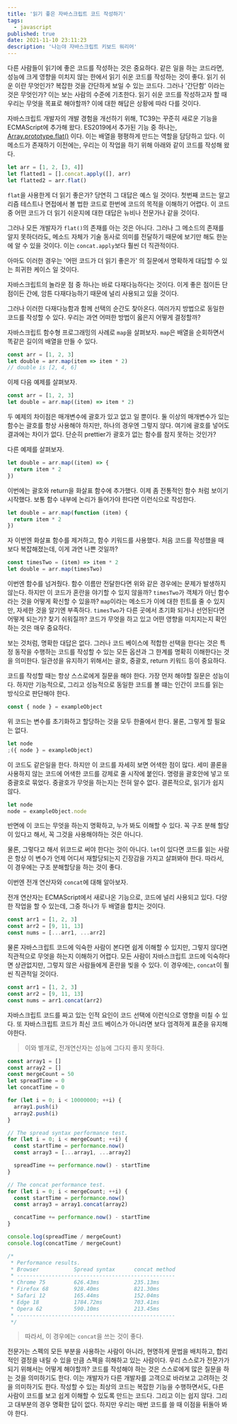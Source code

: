 ```yaml
---
title: '읽기 좋은 자바스크립트 코드 작성하기'
tags:
  - javascript
published: true
date: 2021-11-10 23:11:23
description: '나는야 자바스크립트 키보드 워리어'
---
```


다른 사람들이 읽기에 좋은 코드를 작성하는 것은 중요하다. 같은 일을 하는 코드라면, 성능에 크게 영향을 미치지 않는 한에서 읽기 쉬운 코드를 작성하는 것이 좋다. 읽기 쉬운 이란 무엇인가? 복잡한 것을 간단하게 보일 수 있는 코드다. 그러나 '간단함' 이라는 것은 무엇인가? 이는 보는 사람의 수준에 기초한다. 읽기 쉬운 코드를 작성하고자 할 때 우리는 무엇을 목표로 해야할까? 이에 대한 해답은 상황에 따라 다를 것이다.

자바스크립트 개발자의 개발 경험을 개선하기 위해, TC39는 꾸준히 새로운 기능을 ECMAScript에 추가해 왔다. ES2019에서 추가된 기능 중 하나는, [Array.prototype.flat()](https://developer.mozilla.org/ko/docs/Web/JavaScript/Reference/Global_Objects/Array/flat) 이다. 이는 배열을 평평하게 만드는 역할을 담당하고 있다. 이 메소드가 존재하기 이전에는, 우리는 이 작업을 하기 위해 아래와 같이 코드를 작성해 왔다.

```javascript
let arr = [1, 2, [3, 4]]
let flatted1 = [].concat.apply([], arr)
let flatted2 = arr.flat()
```

`flat`을 사용한게 더 읽기 좋은가? 당연히 그 대답은 예스 일 것이다. 첫번째 코드는 알고리즘 테스트나 면접에서 볼 법한 코드로 한번에 코드의 목적을 이해하기 어렵다. 이 코드 중 어떤 코드가 더 읽기 쉬운지에 대한 대답은 뉴비나 전문가나 같을 것이다.

그러나 모든 개발자가 `flat()`의 존재를 아는 것은 아니다. 그러나 그 메소드의 존재를 알지 못하더라도, 메소드 자체가 기술 동사로 의미를 전달하기 때문에 보기만 해도 한눈에 알 수 있을 것이다. 이는 `concat.apply`보다 훨씬 더 직관적이다.

아마도 이러한 경우는 '어떤 코드가 더 읽기 좋은가' 의 질문에서 명확하게 대답할 수 있는 희귀한 케이스 일 것이다.

자바스크립트의 놀라운 점 중 하나는 바로 다재다능하다는 것이다. 이게 좋은 점이든 단점이든 간에, 암튼 다재다능하기 때문에 널리 사용되고 있을 것이다.

그러나 이러한 다재다능함과 함께 선택의 순간도 찾아온다. 여러가지 방법으로 동일한 코드를 작성할 수 있다. 우리는 과연 어떠한 방법이 옳은지 어떻게 결정할까?

자바스크립트 함수형 프로그래밍의 사례로 `map`을 살펴보자. `map`은 배열을 순회하면서 똑같은 길이의 배열을 만들 수 있다.

<!-- prettier-ignore-start -->

```javascript
const arr = [1, 2, 3]
let double = arr.map(item => item * 2)
// double is [2, 4, 6]
```
<!-- prettier-ignore-end -->

이제 다음 예제를 살펴보자.

```javascript
const arr = [1, 2, 3]
let double = arr.map((item) => item * 2)
```

두 예제의 차이점은 매개변수에 괄호가 있고 없고 일 뿐이다. 둘 이상의 매개변수가 있는 함수는 괄호를 항상 사용해야 하지만, 하나의 경우엔 그렇지 않다. 여기에 괄호를 넣어도 결과에는 차이가 없다. 단순히 prettier가 괄호가 없는 함수를 참지 못하는 것인가?

다른 예제를 살펴보자.

```javascript
let double = arr.map((item) => {
  return item * 2
})
```

이번에는 괄호와 return을 화살표 함수에 추가했다. 이제 좀 전통적인 함수 처럼 보이기 시작했다. 보통 함수 내부에 논리가 들어가야 한다면 이런식으로 작성한다.

```javascript
let double = arr.map(function (item) {
  return item * 2
})
```

자 이번엔 화살표 함수를 제거하고, 함수 키워드를 사용했다. 처음 코드를 작성했을 때 보다 복잡해졌는데, 이게 과연 나쁜 것일까?

```javascript
const timesTwo = (item) => item * 2
let double = arr.map(timesTwo)
```

이번엔 함수를 넘겨줬다. 함수 이름만 전달한다면 위와 같은 경우에는 문제가 발생하지 않는다. 하지만 이 코드가 혼란을 야기할 수 있지 않을까? `timesTwo`가 객체가 아닌 함수라는 것을 어떻게 확신할 수 있을까? `map`이라는 메소드가 이에 대한 힌트를 줄 수 있지만, 자세한 것을 알기엔 부족하다. `timesTwo`가 다른 곳에서 초기화 되거나 선언된다면 어떻게 되는가? 찾기 쉬워질까? 코드가 무엇을 하고 있고 어떤 영향을 미치지는지 확인하는 것은 매우 중요하다.

보는 것처럼, 명확한 대답은 없다. 그러나 코드 베이스에 적합한 선택을 한다는 것은 특정 동작을 수행하는 코드를 작성할 수 있는 모든 옵션과 그 한계를 명확히 이해한다는 것을 의미한다. 일관성을 유지하기 위해서는 괄호, 중괄호, return 키워드 등이 중요하다.

코드를 작성할 때는 항상 스스로에게 질문을 해야 한다. 가장 먼저 해야할 질문은 성능이다. 하지만 기능적으로, 그리고 성능적으로 동일한 코드를 볼 떄는 인간이 코드를 읽는 방식으로 판단해야 한다.

```javascript
const { node } = exampleObject
```

위 코드는 변수를 초기화하고 할당하는 것을 모두 한줄에서 한다. 물론, 그렇게 할 필요는 없다.

```javascript
let node
;({ node } = exampleObject)
```

이 코드도 같은일을 한다. 하지만 이 코드를 자세히 보면 어색한 점이 많다. 세미 콜론을 사용하지 않는 코드에 어색한 코드를 강제로 줄 시작에 붙인다. 명령을 괄호안에 넣고 또 중괄호로 묶었다. 중괄호가 무엇을 하는지는 전혀 알수 없다. 결론적으로, 읽기가 쉽지 않다.

```javascript
let node
node = exampleObject.node
```

반면에 이 코드는 무엇을 하는지 명확하고, 누가 봐도 이해할 수 있다. 꼭 구조 분해 할당이 있다고 해서, 꼭 그것을 사용해야하는 것은 아니다.

물론, 그렇다고 해서 위코드로 써야 한다는 것이 아니다. `let`이 있다면 코드를 읽는 사람은 항상 이 변수가 언제 어디서 재할당되는지 긴장감을 가지고 살펴봐야 한다. 따라서, 이 경우에는 구조 분해할당을 하는 것이 좋다.

이번엔 전개 연산자와 `concat`에 대해 알아보자.

전개 연산자는 ECMAScript에서 새로나온 기능으로, 코드에 널리 사용되고 있다. 다양한 작업을 할 수 있는데, 그중 하나가 두 배열을 합치는 것이다.

```javascript
const arr1 = [1, 2, 3]
const arr2 = [9, 11, 13]
const nums = [...arr1, ...arr2]
```

물론 자바스크립트 코드에 익숙한 사람이 본다면 쉽게 이해할 수 있지만, 그렇지 않다면 직관적으로 무엇을 하는지 이해하기 어렵다. 모든 사람이 자바스크립트 코드에 익숙하다면 상관없지만, 그렇지 않은 사람들에게 혼란을 빚을 수 있다. 이 경우에는, `concat`이 훨씬 직관적일 것이다.

```javascript
const arr1 = [1, 2, 3]
const arr2 = [9, 11, 13]
const nums = arr1.concat(arr2)
```

자바스크립트 코드를 짜고 있는 인적 요인이 코드 선택에 이런식으로 영향을 미칠 수 있다. 또 자바스크립트 코드가 최신 코드 베이스가 아니라면 보다 엄격하게 표준을 유지해야한다.

> 이와 별개로, 전개연산자는 성능에 그다지 좋지 못하다.

```javascript
const array1 = []
const array2 = []
const mergeCount = 50
let spreadTime = 0
let concatTime = 0

for (let i = 0; i < 10000000; ++i) {
  array1.push(i)
  array2.push(i)
}

// The spread syntax performance test.
for (let i = 0; i < mergeCount; ++i) {
  const startTime = performance.now()
  const array3 = [...array1, ...array2]

  spreadTime += performance.now() - startTime
}

// The concat performance test.
for (let i = 0; i < mergeCount; ++i) {
  const startTime = performance.now()
  const array3 = array1.concat(array2)

  concatTime += performance.now() - startTime
}

console.log(spreadTime / mergeCount)
console.log(concatTime / mergeCount)

/*
 * Performance results.
 * Browser           Spread syntax      concat method
 * --------------------------------------------------
 * Chrome 75         626.43ms           235.13ms
 * Firefox 68        928.40ms           821.30ms
 * Safari 12         165.44ms           152.04ms
 * Edge 18           1784.72ms          703.41ms
 * Opera 62          590.10ms           213.45ms
 * --------------------------------------------------
 */
```

> 따라서, 이 경우에는 `concat`을 쓰는 것이 좋다.

전문가는 스펙의 모든 부분을 사용하는 사람이 아니라, 현명하게 문법을 배치하고, 합리적인 결정을 내릴 수 있을 만큼 스펙을 히해하고 있는 사람이다. 우리 스스로가 전문가가 되기 위해서는 어떻게 해야할까? 코드를 작성해야 하는 것은 스스로에게 많은 질문을 하는 것을 의미하기도 한다. 이는 개발자가 다른 개발자를 고객으로 바라보고 고려하는 것을 의미하기도 한다. 작성할 수 있는 최상의 코드는 복잡한 기능을 수행하면서도, 다른 사람이 코드를 보고 쉽게 이해할 수 있도록 만드는 코드다. 그리고 이는 쉽지 않다. 그리고 대부분의 경우 명확한 답이 없다. 하지만 우리는 매번 코드를 쓸 때 이점을 뒤돌아 봐야 한다.

